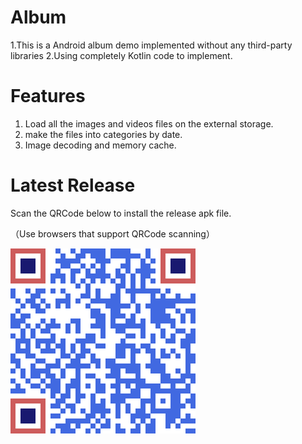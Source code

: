 # Album
1.This is a Android album demo implemented without any third-party libraries 
2.Using completely Kotlin code to implement.

# Features
1. Load all the images and videos files on the external storage.
2. make the files into categories by date.
3. Image decoding and memory cache.

# Latest Release
Scan the QRCode  below to install the release apk file.

（Use browsers that support QRCode scanning）

![扫码下载](app/release/QRCode_app_release.png)

